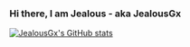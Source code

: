 ### Hi there, I am Jealous - aka JealousGx

[![JealousGx's GitHub stats](https://github-readme-stats-jealousgx.vercel.app/api?username=JealousGx&show_icons=true&theme=cobalt&border_color=2a4e6c)](https://github.com/JealousGx)

